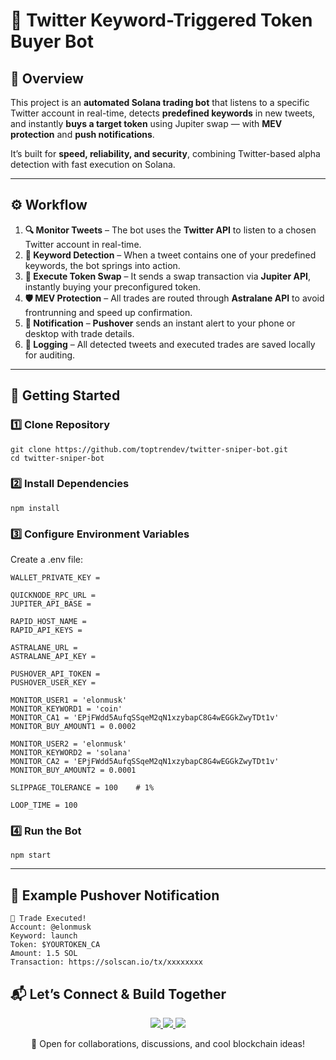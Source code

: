 # 🚀 Twitter Keyword-Triggered Token Buyer Bot

## 📌 Overview

This project is an **automated Solana trading bot** that listens to a specific Twitter account in real-time, detects **predefined keywords** in new tweets, and instantly **buys a target token** using Jupiter swap — with **MEV protection** and **push notifications**.

It’s built for **speed, reliability, and security**, combining Twitter-based alpha detection with fast execution on Solana.

---

## ⚙️ Workflow

1. **🔍 Monitor Tweets** – The bot uses the **Twitter API** to listen to a chosen Twitter account in real-time.
2. **📝 Keyword Detection** – When a tweet contains one of your predefined keywords, the bot springs into action.
3. **💸 Execute Token Swap** – It sends a swap transaction via **Jupiter API**, instantly buying your preconfigured token.
4. **🛡 MEV Protection** – All trades are routed through **Astralane API** to avoid frontrunning and speed up confirmation.
5. **📲 Notification** – **Pushover** sends an instant alert to your phone or desktop with trade details.
6. **📜 Logging** – All detected tweets and executed trades are saved locally for auditing.

---

## 🚀 Getting Started

### 1️⃣ Clone Repository

```
git clone https://github.com/toptrendev/twitter-sniper-bot.git
cd twitter-sniper-bot
```

### 2️⃣ Install Dependencies

```
npm install
```

### 3️⃣ Configure Environment Variables

Create a .env file:

```
WALLET_PRIVATE_KEY =

QUICKNODE_RPC_URL =
JUPITER_API_BASE =

RAPID_HOST_NAME =
RAPID_API_KEYS =

ASTRALANE_URL =
ASTRALANE_API_KEY =

PUSHOVER_API_TOKEN =
PUSHOVER_USER_KEY =

MONITOR_USER1 = 'elonmusk'
MONITOR_KEYWORD1 = 'coin'
MONITOR_CA1 = 'EPjFWdd5AufqSSqeM2qN1xzybapC8G4wEGGkZwyTDt1v'
MONITOR_BUY_AMOUNT1 = 0.0002

MONITOR_USER2 = 'elonmusk'
MONITOR_KEYWORD2 = 'solana'
MONITOR_CA2 = 'EPjFWdd5AufqSSqeM2qN1xzybapC8G4wEGGkZwyTDt1v'
MONITOR_BUY_AMOUNT2 = 0.0001

SLIPPAGE_TOLERANCE = 100    # 1%

LOOP_TIME = 100
```

### 4️⃣ Run the Bot

```
npm start
```

---

## 📲 Example Pushover Notification

```
🚀 Trade Executed!
Account: @elonmusk
Keyword: launch
Token: $YOURTOKEN_CA
Amount: 1.5 SOL
Transaction: https://solscan.io/tx/xxxxxxxx
```

## 📬 **Let’s Connect & Build Together**

<p align="center">
  <a href="https://x.com/toptrendev" target="_blank">
    <img src="https://img.shields.io/badge/Twitter-%23000000.svg?&style=for-the-badge&logo=X&logoColor=white" />
  </a>
  <a href="https://discord.com/users/648385188774019072" target="_blank">
    <img src="https://img.shields.io/badge/Discord-%235865F2.svg?&style=for-the-badge&logo=discord&logoColor=white" />
  </a>
  <a href="https://t.me/TopTrenDev_66" target="_blank">
    <img src="https://img.shields.io/badge/Telegram-%230088cc.svg?&style=for-the-badge&logo=telegram&logoColor=white" />
  </a>
</p>

<p align="center">
  💬 Open for collaborations, discussions, and cool blockchain ideas! 
</p>
